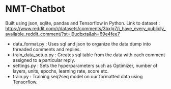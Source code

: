 # NMT-Chatbot
 
Built using json, sqlite, pandas and Tensorflow in Python. Link to dataset : https://www.reddit.com/r/datasets/comments/3bxlg7/i_have_every_publicly_available_reddit_comment/?st=j9udbxta&sh=69e4fee7

  - data_format.py : Uses sql and json to organize the data dump into threaded comments and replies.
  - train_data_setup.py : Creates sql table from the data with each comment assigned to a particular reply.
  - settings.py : Sets the hyperparameters such as Optimizer, number of layers, units, epochs, learning rate, score etc.
  - train.py : Training seq2seq model on our formatted data using Tensorflow. 
